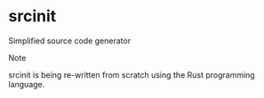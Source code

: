 # srcinit
Simplified source code generator

>[!NOTE]
> srcinit is being re-written from scratch using the Rust programming language.
>
